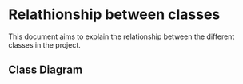# Relathionship between classes

This document aims to explain the relationship between the different classes in the project.

## Class Diagram
